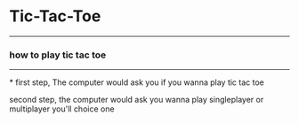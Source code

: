 # Tic-Tac-Toe
<hr>
<h3> how to play tic tac toe </h3>
<hr>
* first step, The computer would ask you if you wanna play tic tac toe </br>

 second step, the computer would ask you wanna play singleplayer or multiplayer you'll choice one
